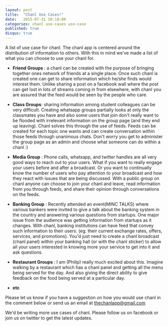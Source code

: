 ```yaml
---
layout: post
title:  "Chanl Use Cases!"
date:   2015-07-31 10:18:00
categories: chanl use-cases use-case
published: true
disqus: true
---
```


A list of use case for chanl. The chanl app is centered around the distribution of information to others. With this in mind we've made a list of what you can choose to use your chanl for.

* __Friend Groups__ : a chanl can be created with the purpose of bringing together ones network of friends at a single place. Once such chanl is created one can get to share information which he/she finds would interest them. Unlike sharing a post on a facebook wall where the post can get lost in lots of streams coming in from elsewhere, with chanl you are assured that the feed would be seen by the people who care.

* __Class Groups__: sharing information among student colleagues can be very difficult. Creating whatsapp groups partially looks at only the classmates you have and also some users that join don't really want to be flooded with irrelevant information on the group page (and they end up leaving). Chanl solves this through the use of feeds. Feeds can be created for each topic one wants and can create conversation within those feeds through unanimous chats. Don't worry you get to administer the group page as an admin and choose what someone can do within a chanl :)
 
* __Media Group__ : Phone calls, whatsapp, and twitter handles are all very good ways to reach out to your users. What if you want to really engage your users before and after a broadcast. Or you want to continually know the number of users who pay attention to your broadcast and how they react with issues that are being discussed. With a public group on chanl anyone can choose to join your chanl and leave, read information from you through feeds, and share their opinion through conversations on the feeds.

* __Banking Group__ : Recently attended an event(MINC TALKS) where various bankers were invited to give a talk about the banking system in the country and answering various questions from startups. One major issue from the audience was getting information from startups as it changes. With chanl, banking institutions can have feed that convey such information to their users. (eg. their current exchange rates, offers, services, and promotions). You'd just need to create a chanl broadcast (chanl panel) within your banking hall (or with the chanl sticker) to allow all your users interested in knowing more your service to get into it and ask questions.

* __Restaurant Groups__ : I am (Philip) really much excited about this. Imagine walking by a restaurant which has a chanl panel and getting all the menu being served for the day. And also giving the direct ability to give feedback on the food being served at a particular day.

* __etc__

Please let us know if you have a suggestion on how you would use chanl in the comment below or send us an email at thechanlapp@gmail.com


We'd be writing more use cases of chanl. Please follow us on facebook or join us on twitter to get the latest updates.